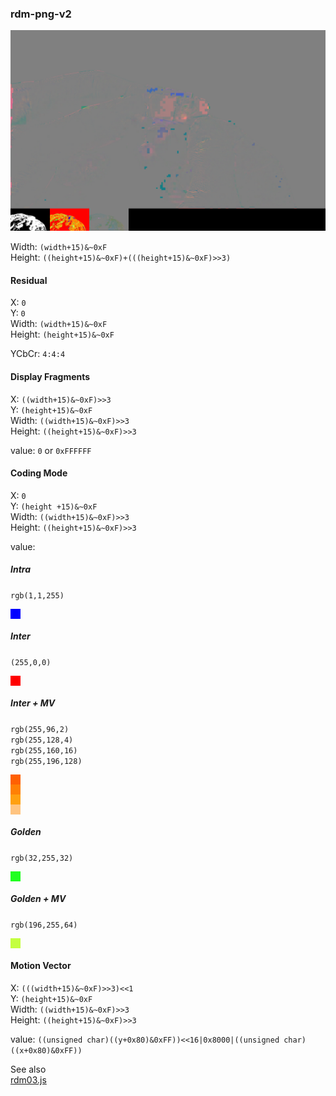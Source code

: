 ### rdm-png-v2

![](./data.png)

Width: `(width+15)&~0xF`  
Height: `((height+15)&~0xF)+(((height+15)&~0xF)>>3)`

#### Residual

X: `0`  
Y: `0`  
Width: `(width+15)&~0xF`  
Height: `(height+15)&~0xF`  

YCbCr: `4:4:4`

#### Display Fragments

X: `((width+15)&~0xF)>>3`   
Y: `(height+15)&~0xF`  
Width: `((width+15)&~0xF)>>3`  
Height: `((height+15)&~0xF)>>3`

value: `0` or `0xFFFFFF`

#### Coding Mode

X: `0`  
Y: `(height +15)&~0xF`  
Width: `((width+15)&~0xF)>>3`  
Height: `((height+15)&~0xF)>>3`  

value:

##### Intra 
`rgb(1,1,255)`
<div style="width:16px;height:16px;background:rgb(1,1,255);"></div>

##### Inter
`(255,0,0)`
<div style="width:16px;height:16px;background:rgb(255,0,0);"></div>

##### Inter + MV
`rgb(255,96,2)`  
`rgb(255,128,4)`  
`rgb(255,160,16)`  
`rgb(255,196,128)`  
<div style="width:16px;height:16px;background:rgb(255,96,2);"></div>
<div style="width:16px;height:16px;background:rgb(255,128,4);"></div>
<div style="width:16px;height:16px;background:rgb(255,160,16);"></div>
<div style="width:16px;height:16px;background:rgb(255,196,128);"></div>

##### Golden
`rgb(32,255,32)`  
<div style="width:16px;height:16px;background:rgb(32,255,32);"></div>

##### Golden + MV
`rgb(196,255,64)`  
<div style="width:16px;height:16px;background:rgb(196,255,64);"></div>

#### Motion Vector

X: `(((width+15)&~0xF)>>3)<<1`   
Y: `(height+15)&~0xF`  
Width: `((width+15)&~0xF)>>3`  
Height: `((height+15)&~0xF)>>3`

value: `((unsigned char)((y+0x80)&0xFF))<<16|0x8000|((unsigned char)((x+0x80)&0xFF))`

See also  
[rdm03.js](https://mizt.github.io/blog/?id=rdm03)